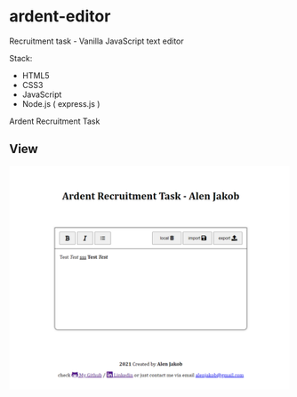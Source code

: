 # ardent-editor
Recruitment task - Vanilla JavaScript text editor

Stack:
- HTML5
- CSS3
- JavaScript
- Node.js ( express.js )

Ardent Recruitment Task

## View
![project photo](/img-project.png)
